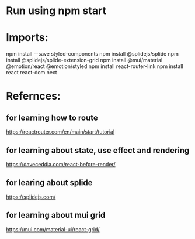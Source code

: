 # Run using npm start

# Imports:

npm install --save styled-components
npm install @splidejs/splide
npm install @splidejs/splide-extension-grid
npm install @mui/material @emotion/react @emotion/styled
npm install react-router-link
npm install react react-dom next

# Refernces:
## for learning how to route
https://reactrouter.com/en/main/start/tutorial
## for learning about state, use effect and rendering
https://daveceddia.com/react-before-render/
## for learing about splide
https://splidejs.com/
## for learning about mui grid
https://mui.com/material-ui/react-grid/
